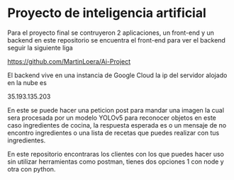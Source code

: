 
# Proyecto de inteligencia artificial

Para el proyecto final se contruyeron 2 aplicaciones, un front-end y un backend
en este repositorio se encuentra el front-end
para ver el backend seguir la siguiente liga 

https://github.com/MartinLoera/Ai-Project

El backend vive en una instancia de Google Cloud 
la ip del servidor alojado en la nube es

35.193.135.203

En este se puede hacer una peticion post para mandar una imagen la cual sera
procesada por un modelo YOLOv5 para reconocer objetos en este caso ingredientes de cocina,
la respuesta esperada es o un mensaje de no encontro ingredientes o una lista de recetas
que puedes realizar con tus ingredientes.

En este repositorio encontraras los clientes con los que puedes hacer uso sin utilizar
herramientas como postman, tienes dos opciones 1 con node y otra con python.